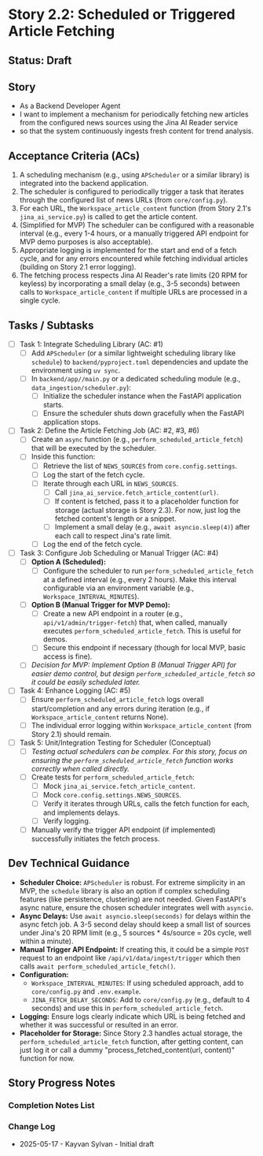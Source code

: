 # Story 2.2: Scheduled or Triggered Article Fetching

## Status: Draft

## Story

- As a Backend Developer Agent
- I want to implement a mechanism for periodically fetching new articles from the configured news sources using the Jina AI Reader service
- so that the system continuously ingests fresh content for trend analysis.

## Acceptance Criteria (ACs)

1. A scheduling mechanism (e.g., using `APScheduler` or a similar library) is integrated into the backend application.
2. The scheduler is configured to periodically trigger a task that iterates through the configured list of news URLs (from `core/config.py`).
3. For each URL, the `Workspace_article_content` function (from Story 2.1's `jina_ai_service.py`) is called to get the article content.
4. (Simplified for MVP) The scheduler can be configured with a reasonable interval (e.g., every 1-4 hours, or a manually triggered API endpoint for MVP demo purposes is also acceptable).
5. Appropriate logging is implemented for the start and end of a fetch cycle, and for any errors encountered while fetching individual articles (building on Story 2.1 error logging).
6. The fetching process respects Jina AI Reader's rate limits (20 RPM for keyless) by incorporating a small delay (e.g., 3-5 seconds) between calls to `Workspace_article_content` if multiple URLs are processed in a single cycle.

## Tasks / Subtasks

- [ ] Task 1: Integrate Scheduling Library (AC: #1)
  - [ ] Add `APScheduler` (or a similar lightweight scheduling library like `schedule`) to `backend/pyproject.toml` dependencies and update the environment using `uv sync`.
  - [ ] In `backend/app//main.py` or a dedicated scheduling module (e.g., `data_ingestion/scheduler.py`):
    - [ ] Initialize the scheduler instance when the FastAPI application starts.
    - [ ] Ensure the scheduler shuts down gracefully when the FastAPI application stops.
- [ ] Task 2: Define the Article Fetching Job (AC: #2, #3, #6)
  - [ ] Create an `async` function (e.g., `perform_scheduled_article_fetch`) that will be executed by the scheduler.
  - [ ] Inside this function:
    - [ ] Retrieve the list of `NEWS_SOURCES` from `core.config.settings`.
    - [ ] Log the start of the fetch cycle.
    - [ ] Iterate through each URL in `NEWS_SOURCES`.
      - [ ] Call `jina_ai_service.fetch_article_content(url)`.
      - [ ] If content is fetched, pass it to a placeholder function for storage (actual storage is Story 2.3). For now, just log the fetched content's length or a snippet.
      - [ ] Implement a small delay (e.g., `await asyncio.sleep(4)`) after each call to respect Jina's rate limit.
    - [ ] Log the end of the fetch cycle.
- [ ] Task 3: Configure Job Scheduling or Manual Trigger (AC: #4)
  - [ ] **Option A (Scheduled):**
    - [ ] Configure the scheduler to run `perform_scheduled_article_fetch` at a defined interval (e.g., every 2 hours). Make this interval configurable via an environment variable (e.g., `Workspace_INTERVAL_MINUTES`).
  - [ ] **Option B (Manual Trigger for MVP Demo):**
    - [ ] Create a new API endpoint in a router (e.g., `api/v1/admin/trigger-fetch`) that, when called, manually executes `perform_scheduled_article_fetch`. This is useful for demos.
    - [ ] Secure this endpoint if necessary (though for local MVP, basic access is fine).
  - [ ] *Decision for MVP: Implement Option B (Manual Trigger API) for easier demo control, but design `perform_scheduled_article_fetch` so it could be easily scheduled later.*
- [ ] Task 4: Enhance Logging (AC: #5)
  - [ ] Ensure `perform_scheduled_article_fetch` logs overall start/completion and any errors during iteration (e.g., if `Workspace_article_content` returns None).
  - [ ] The individual error logging within `Workspace_article_content` (from Story 2.1) should remain.
- [ ] Task 5: Unit/Integration Testing for Scheduler (Conceptual)
  - [ ] *Testing actual schedulers can be complex. For this story, focus on ensuring the `perform_scheduled_article_fetch` function works correctly when called directly.*
  - [ ] Create tests for `perform_scheduled_article_fetch`:
    - [ ] Mock `jina_ai_service.fetch_article_content`.
    - [ ] Mock `core.config.settings.NEWS_SOURCES`.
    - [ ] Verify it iterates through URLs, calls the fetch function for each, and implements delays.
    - [ ] Verify logging.
  - [ ] Manually verify the trigger API endpoint (if implemented) successfully initiates the fetch process.

## Dev Technical Guidance

- **Scheduler Choice:** `APScheduler` is robust. For extreme simplicity in an MVP, the `schedule` library is also an option if complex scheduling features (like persistence, clustering) are not needed. Given FastAPI's async nature, ensure the chosen scheduler integrates well with `asyncio`.
- **Async Delays:** Use `await asyncio.sleep(seconds)` for delays within the async fetch job. A 3-5 second delay should keep a small list of sources under Jina's 20 RPM limit (e.g., 5 sources * 4s/source = 20s cycle, well within a minute).
- **Manual Trigger API Endpoint:** If creating this, it could be a simple `POST` request to an endpoint like `/api/v1/data/ingest/trigger` which then calls `await perform_scheduled_article_fetch()`.
- **Configuration:**
  - `Workspace_INTERVAL_MINUTES`: If using scheduled approach, add to `core/config.py` and `.env.example`.
  - `JINA_FETCH_DELAY_SECONDS`: Add to `core/config.py` (e.g., default to 4 seconds) and use this in `perform_scheduled_article_fetch`.
- **Logging:** Ensure logs clearly indicate which URL is being fetched and whether it was successful or resulted in an error.
- **Placeholder for Storage:** Since Story 2.3 handles actual storage, the `perform_scheduled_article_fetch` function, after getting content, can just log it or call a dummy "process_fetched_content(url, content)" function for now.

## Story Progress Notes

### Completion Notes List

### Change Log

- 2025-05-17 - Kayvan Sylvan - Initial draft
